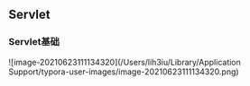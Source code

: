 ## Servlet

### Servlet基础

![image-20210623111134320](/Users/lih3iu/Library/Application Support/typora-user-images/image-20210623111134320.png)

